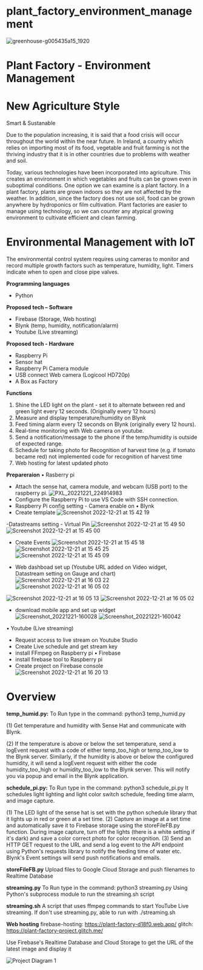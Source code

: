 
# plant_factory_environment_management
![greenhouse-g005435a15_1920](https://user-images.githubusercontent.com/62657957/201473476-76da5457-6719-4da1-8280-bd0b45de6ff4.jpg)


# **Plant Factory - Environment Management** 


# New Agriculture Style
Smart & Sustanable 

Due to the population increasing, it is said that a food crisis will occur throughout the world within the near future. In Ireland, a country which relies on importing  most of its food, vegetable and fruit farming is not the thriving industry that it is in other countries due to problems with weather and soil. 

Today, various technologies have been incorporated into agriculture. This creates an environment in which vegetables and fruits can be grown even in suboptimal conditions. One option we can examine is a plant  factory. In a plant factory, plants are grown indoors so they are not affected by the weather. In addition,  since the factory does not use soil, food can be grown anywhere by hydroponics or film cultivation. Plant  factories are easier to manage using technology, so we can counter any atypical growing environment to  cultivate efficient and clean farming.

# Environmental Management with IoT

The environmental control system requires using cameras to monitor and record multiple growth factors such as temperature, humidity, light. Timers indicate when to open and close pipe valves. 

**Programming languages**

- Python

**Proposed tech – Software**

- Firebase (Storage, Web hosting)
- Blynk (temp, humidity, notification/alarm)
- Youtube (Live streaming)

**Proposed tech - Hardware**

- Raspberry Pi
- Sensor hat
- Raspberry Pi Camera module
- USB connect Web camera (Logicool HD720p)
- A Box as Factory 

**Functions**

1. Shine the LED light on the plant - set it to alternate between red and green light every 12 seconds. (Originally every 12 hours)
2. Measure and display temperature/humidity on Blynk
3. Feed timing alarm every 12 seconds on Blynk (originally every 12 hours).
4. Real-time monitoring with Web camera on youtube.
5. Send a notification/message to the phone if the temp/humidity is outside of expected range.
6. Schedule for taking photo for Recognition of harvest time (e.g. if tomato became red) not implemented code for recognition of harvest time
7. Web hosting for latest updated photo


**Prepareraion**
• Rasberry pi 
 - Attach the sense hat, camera module, and webcam (USB port) to the raspberry pi.
![PXL_20221221_224914983](https://user-images.githubusercontent.com/62657957/209017928-d856b0ea-5dcf-4ca8-aa1e-6c27dfde368b.jpg)
 - Configure the Raspberry Pi to use VS Code with SSH connection.
 - Raspberry Pi config setting  - Camera enable on
• Blynk
 - Create template
![Screenshot 2022-12-21 at 15 42 19](https://user-images.githubusercontent.com/62657957/209017081-c1e28274-f1a5-4554-a6f2-84836ac75100.png)

 -Datastreams setting - Virtual Pin
![Screenshot 2022-12-21 at 15 49 50](https://user-images.githubusercontent.com/62657957/209016904-0e57990b-ace3-466c-9605-75c96a4e37f0.png)
![Screenshot 2022-12-21 at 15 45 00](https://user-images.githubusercontent.com/62657957/209016854-320c52f3-fc65-4815-bdda-4ac062c91792.png)

 - Create Events
![Screenshot 2022-12-21 at 15 45 18](https://user-images.githubusercontent.com/62657957/209016745-2347bff6-0384-49d4-b714-6ace0b2b6e52.png)
![Screenshot 2022-12-21 at 15 45 25](https://user-images.githubusercontent.com/62657957/209016785-81237ce4-ab17-40c2-bfee-86f66c95ff5c.png)
![Screenshot 2022-12-21 at 15 45 09](https://user-images.githubusercontent.com/62657957/209016556-e3d23ee9-9056-45c2-a893-c7f257fc02a6.png)

 - Web dashboad set up (Youtube URL added on Video widget, Datastream setting on Gauge and chart)
![Screenshot 2022-12-21 at 16 03 22](https://user-images.githubusercontent.com/62657957/209016407-e2d938e1-beb3-478e-acf8-62f1bea6d2f8.png)
![Screenshot 2022-12-21 at 16 05 02](https://user-images.githubusercontent.com/62657957/209016288-b81ce3cb-8b5f-405c-a126-c229bd045069.png)



![Screenshot 2022-12-21 at 16 05 13](https://user-images.githubusercontent.com/62657957/209015912-3157addb-cefd-4a1d-8786-843902d0fbd5.png)
![Screenshot 2022-12-21 at 16 05 02](https://user-images.githubusercontent.com/62657957/209015923-fe7920ea-7422-444f-999a-92e1d832399e.png)

 - download mobile app and set up widget
![Screenshot_20221221-160028](https://user-images.githubusercontent.com/62657957/209016028-c4d56f8c-6867-4c63-82bc-ca480aee31d6.png)
![Screenshot_20221221-160042](https://user-images.githubusercontent.com/62657957/209016101-199a5adf-23bc-446f-9bd7-f276de59f78c.png)


• Youtube (Live streaming)
 - Request access to live stream on Youtube Studio
 - Create Live schedule and get stream key
 - install FFmpeg on Raspberry pi
• Firebase
 - install firebase tool to Raspberry pi
 - Create project on Firebase console
 ![Screenshot 2022-12-21 at 16 20 13](https://user-images.githubusercontent.com/62657957/209015707-ad96432a-11a2-4aa5-845b-87b41ce09252.png)


# **Overview**
**temp_humid.py:**
To Run type in the command: python3 temp_humid.py

(1) Get temperature and humidity with Sense Hat and communicate with Blynk.

(2) If the temperature is above or below the set temperature, send a logEvent request with a code of either temp_too_high or temp_too_low to the Blynk server. Similarly, if the humidity is above or below the configured humidity, it will send a logEvent request with either the code humidity_too_high or humidity_too_low to the Blynk server. This will notify you via popup and email in the Blynk application.

**schedule_pi.py:**
To Run type in the command: python3 schedule_pi.py
It schedules light lighting and light color switch schedule, feeding time alarm, and image capture.

(1) The LED light of the sense hat is set with the python schedule library that it lights up in red or green at a set time.
(2) Capture an image at a set time and automatically save it to Firebase storage using the storeFileFB.py function. During image capture, turn off the lights (there is a white setting if it's dark) and save a color correct photo for color recognition.
(3) Send an HTTP GET request to the URL and send a log event to the API endpoint using Python's requests library to notify the feeding time of water etc. Blynk's Event settings will send push notifications and emails.

**storeFileFB.py**
Upload files to Google Cloud Storage and push filenames to Realtime Database

**streaming.py**
To Run type in the command: python3 streaming.py
Using Python's subprocess module to run the streaming.sh script

**streaming.sh**
A script that uses ffmpeg commands to start YouTube Live streaming.
If don't use streaming.py, able to run with ./streaming.sh

**Web hosting**
firebase-hosting: https://plant-factory-d18f0.web.app/
glitch: https://plant-factory-project.glitch.me/

Use Firebase's Realtime Database and Cloud Storage to get the URL of the latest image and display it


![Project Diagram 1](https://user-images.githubusercontent.com/62657957/208902142-462367e2-2f95-464f-8d08-ee4d7120a22b.png)


